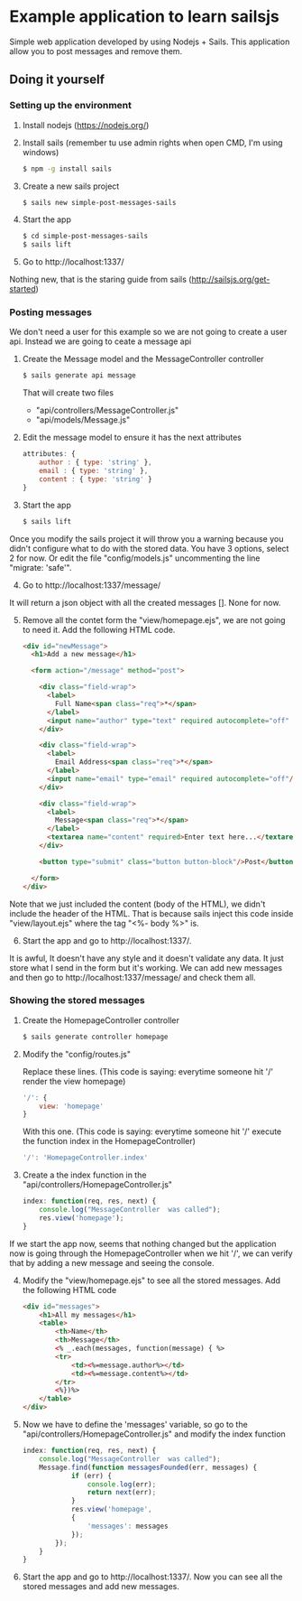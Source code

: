 # Example application to learn sailsjs
Simple web application developed by using Nodejs + Sails.
This application allow you to post messages and remove them.

## Doing it yourself
### Setting up the environment
1. Install nodejs (https://nodejs.org/)
2. Install sails (remember tu use admin rights when open CMD, I'm using windows)

	```sh
	$ npm -g install sails
	```
	
3. Create a new sails project

	```sh
	$ sails new simple-post-messages-sails
	```
	
4. Start the app

	```sh
	$ cd simple-post-messages-sails
	$ sails lift
	```

5. Go to http://localhost:1337/

Nothing new, that is the staring guide from sails (http://sailsjs.org/get-started)

### Posting messages

We don't need a user for this example so we are not going to create a user api. Instead we are going to ceate a message api

1. Create the Message model and the MessageController controller

	```sh
	$ sails generate api message
	```
	
	That will create two files

	- "api/controllers/MessageController.js"
	- "api/models/Message.js"
	
2. Edit the message model to ensure it has the next attributes

	```js
	attributes: {
		author : { type: 'string' },
		email : { type: 'string' },
		content : { type: 'string' }
	}
	```

3. Start the app

	```sh
	$ sails lift
	```
		
Once you modify the sails project it will throw you a warning because you didn't configure what to do with the stored data. You have 3 options, select 2 for now. Or edit the file "config/models.js" uncommenting the line "migrate: 'safe'".

4. Go to http://localhost:1337/message/

It will return a json object with all the created messages []. None for now.

5. Remove all the contet form the "view/homepage.ejs", we are not going to need it. Add the following HTML code.

	```html
	<div id="newMessage">
	  <h1>Add a new message</h1>

	  <form action="/message" method="post">

		<div class="field-wrap">
		  <label>
			Full Name<span class="req">*</span>
		  </label>
		  <input name="author" type="text" required autocomplete="off" />
		</div>

		<div class="field-wrap">
		  <label>
			Email Address<span class="req">*</span>
		  </label>
		  <input name="email" type="email" required autocomplete="off"/>
		</div>

		<div class="field-wrap">
		  <label>
			Message<span class="req">*</span>
		  </label>
		  <textarea name="content" required>Enter text here...</textarea>
		</div>

		<button type="submit" class="button button-block"/>Post</button>

	  </form>
	</div>
	```

Note that we just included the content (body of the HTML), we didn't include the header of the HTML. That is because sails inject this code inside "view/layout.ejs" where the tag "<%- body %>" is.

6. Start the app and go to http://localhost:1337/. 

It is awful, It doesn't have any style and it doesn't validate any data. It just store what I send in the form but it's working. We can add new messages and then go to http://localhost:1337/message/ and check them all.

### Showing the stored messages

1. Create the HomepageController controller

	```sh
	$ sails generate controller homepage
	```

2. Modify the "config/routes.js"

	Replace these lines. (This code is saying: everytime someone hit '/' render the view homepage)
	```js
	'/': {
		view: 'homepage'
	}
	```
	
	With this one. (This code is saying: everytime someone hit '/' execute the function index in the HomepageController)
	```js
	'/': 'HomepageController.index'
	```
	
3. Create a the index function in the "api/controllers/HomepageController.js"

	```js
	index: function(req, res, next) {
		console.log("MessageController  was called");
		res.view('homepage');
	}
	```

If we start the app now, seems that nothing changed but the application now is going through the HomepageController when we hit '/', we can verify that by adding a new message and seeing the console.

4. Modify the "view/homepage.ejs" to see all the stored messages. Add the following HTML code

	```html
	<div id="messages">
		<h1>All my messages</h1>
		<table>
			<th>Name</th>
			<th>Message</th>
			<% _.each(messages, function(message) { %>
			<tr>
				<td><%=message.author%></td>
				<td><%=message.content%></td>
			</tr>
			<%})%>
		</table>
	</div>
	```

5. Now we have to define the 'messages' variable, so go to the "api/controllers/HomepageController.js" and modify the index function

	```js
	index: function(req, res, next) {
		console.log("MessageController  was called");
		Message.find(function messagesFounded(err, messages) {
				if (err) {
					console.log(err);
					return next(err);
				}
				res.view('homepage',
				{
					'messages': messages
				});
			});
		}
	}
	```

6. Start the app and go to http://localhost:1337/. Now you can see all the stored messages and add new messages. 
